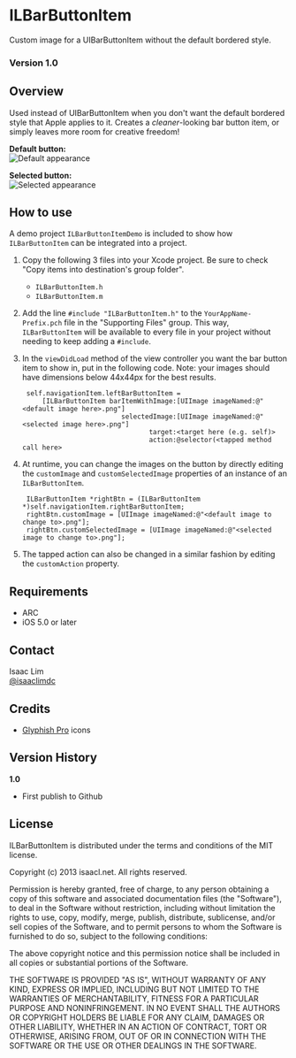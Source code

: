 ILBarButtonItem
===============
Custom image for a UIBarButtonItem without the default bordered style.

### Version 1.0

Overview
--------
Used instead of UIBarButtonItem when you don't want the default bordered style that Apple applies to it. Creates a *cleaner*-looking bar button item, or simply leaves more room for creative freedom!

__Default button:__  
![Default appearance](http://isaacl.net/images/libraries/ILBarButtonItem/1.png)

__Selected button:__  
![Selected appearance](http://isaacl.net/images/libraries/ILBarButtonItem/2.png)

How to use
----------
A demo project `ILBarButtonItemDemo` is included to show how `ILBarButtonItem` can be integrated into a project.

1. Copy the following 3 files into your Xcode project. Be sure to check "Copy items into destination's group folder".
    - `ILBarButtonItem.h`
    - `ILBarButtonItem.m`
2. Add the line `#include "ILBarButtonItem.h"` to the `YourAppName-Prefix.pch` file in the "Supporting Files" group. This way, `ILBarButtonItem` will be available to every file in your project without needing to keep adding a `#include`.
3. In the `viewDidLoad` method of the view controller you want the bar button item to show in, put in the following code. Note: your images should have dimensions below 44x44px for the best results.

        self.navigationItem.leftBarButtonItem =
            [ILBarButtonItem barItemWithImage:[UIImage imageNamed:@"<default image here>.png"]
                                selectedImage:[UIImage imageNamed:@"<selected image here>.png"]
                                       target:<target here (e.g. self)>
                                       action:@selector(<tapped method call here>

4. At runtime, you can change the images on the button by directly editing the `customImage` and `customSelectedImage` properties of an instance of an `ILBarButtonItem`.

        ILBarButtonItem *rightBtn = (ILBarButtonItem *)self.navigationItem.rightBarButtonItem;
        rightBtn.customImage = [UIImage imageNamed:@"<default image to change to>.png"];
        rightBtn.customSelectedImage = [UIImage imageNamed:@"<selected image to change to>.png"];

5. The tapped action can also be changed in a similar fashion by editing the `customAction` property.

Requirements
------------
- ARC
- iOS 5.0 or later

Contact
-------
Isaac Lim  
[@isaaclimdc](http://twitter.com/isaaclimdc)

Credits
-------
- [Glyphish Pro](http://www.glyphish.com) icons

Version History
---------------
__1.0__
- First publish to Github

License
-------
 ILBarButtonItem is distributed under the terms and conditions of the MIT license.

 Copyright (c) 2013 isaacl.net. All rights reserved.

 Permission is hereby granted, free of charge, to any person obtaining a copy
 of this software and associated documentation files (the "Software"), to deal
 in the Software without restriction, including without limitation the rights
 to use, copy, modify, merge, publish, distribute, sublicense, and/or sell
 copies of the Software, and to permit persons to whom the Software is
 furnished to do so, subject to the following conditions:

 The above copyright notice and this permission notice shall be included in
 all copies or substantial portions of the Software.

 THE SOFTWARE IS PROVIDED "AS IS", WITHOUT WARRANTY OF ANY KIND, EXPRESS OR
 IMPLIED, INCLUDING BUT NOT LIMITED TO THE WARRANTIES OF MERCHANTABILITY,
 FITNESS FOR A PARTICULAR PURPOSE AND NONINFRINGEMENT. IN NO EVENT SHALL THE
 AUTHORS OR COPYRIGHT HOLDERS BE LIABLE FOR ANY CLAIM, DAMAGES OR OTHER
 LIABILITY, WHETHER IN AN ACTION OF CONTRACT, TORT OR OTHERWISE, ARISING FROM,
 OUT OF OR IN CONNECTION WITH THE SOFTWARE OR THE USE OR OTHER DEALINGS IN
 THE SOFTWARE.
